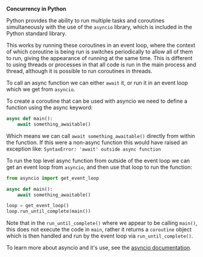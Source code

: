**Concurrency in Python**

Python provides the ability to run multiple tasks and coroutines simultaneously with the use of the `asyncio` library, which is included in the Python standard library.

This works by running these coroutines in an event loop, where the context of which coroutine is being run is switches periodically to allow all of them to run, giving the appearance of running at the same time. This is different to using threads or processes in that all code is run in the main process and thread, although it is possible to run coroutines in threads.

To call an async function we can either `await` it, or run it in an event loop which we get from `asyncio`.

To create a coroutine that can be used with asyncio we need to define a function using the async keyword:
```py
async def main():
    await something_awaitable()
```
Which means we can call `await something_awaitable()` directly from within the function. If this were a non-async function this would have raised an exception like: `SyntaxError: 'await' outside async function`

To run the top level async function from outside of the event loop we can get an event loop from `asyncio`, and then use that loop to run the function:
```py
from asyncio import get_event_loop

async def main():
    await something_awaitable()

loop = get_event_loop()
loop.run_until_complete(main())
```
Note that in the `run_until_complete()` where we appear to be calling `main()`, this does not execute the code in `main`, rather it returns a `coroutine` object which is then handled and run by the event loop via `run_until_complete()`.

To learn more about asyncio and it's use, see the [asyncio documentation](https://docs.python.org/3/library/asyncio.html).
